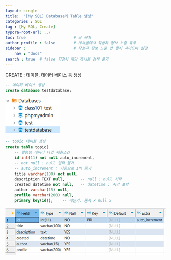 ```yaml
---
layout: single
title:  "[My SQL] Database와 Table 생성"
categories : SQL
tag : [My SQL, Create]
typora-root-url: ../
toc: true                     # 글 목차
author_profile : false        # 게시물에서 작성자 정보 노출 유무
sidebar :                     # 작성자 정보 노출 안 할시 사이드바 설정
    nav : "docs"
search : true  # false 지정시 해당 게시물 검색 불가 
---
```


CREATE : 테이블, 데이터 베이스 등 생성

```sql
-- 데이터 베이스 생성
create database testdatabase;
```

![image-20240528213734351](/images/2024-05-28-CREATE/image-20240528213734351.png)



```sql
-- topic 테이블 생성
create table topic(
	-- 컬럼명 데이터 타입 제한조건
	id int(11) not null auto_increment,
    -- not null : null 입력 불가
    -- auto_increment : 자동으로 1씩 증가
	title varchar(100) not null, 
	description TEXT null,       -- null : null 허락
	created datetime not null,   -- datetime : 시간 포함
	author varchar(15) null,
	profile varchar(200) null,
	primary key(id));    -- 메인키. 중복 x null x
```

![image-20240528214816535](/images/2024-05-28-CREATE/image-20240528214816535.png)